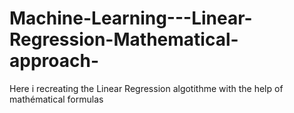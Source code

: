 # Machine-Learning---Linear-Regression-Mathematical-approach-
Here i recreating the Linear Regression algotithme with the help of mathématical formulas
